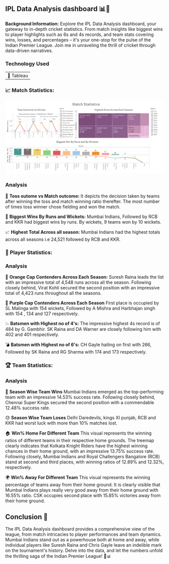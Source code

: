 ## IPL Data Analysis dashboard 📊🏏

**Background Information:** Explore the IPL Data Analysis dashboard, your gateway to in-depth cricket statistics. From match insights like biggest wins to player highlights such as 6s and 4s records, and team stats covering wins, losses, and percentages – it's your one-stop for the pulse of the Indian Premier League. Join me in unraveling the thrill of cricket through data-driven narratives.

### Technology Used

<table>
  <tr>
    <td>🔹 Tableau</td>
  </tr>
</table>

###  📈 Match Statistics:

![Match Statistics](/images/IPLAnalysis_Dashboard/IPL_MatchStatistics.png)

### Analysis

 🔄 **Toss outome vs Match outcome:** It depicts the decision taken by teams after winning the toss and match winning ratio therefter. The most number of times toss winner chose fielding and won the match.

 🏏 **Biggest Wins By Runs and Wickets:** Mumbai Indians, Followed by RCB and KKR had biggest wins by runs. By wickets, 9 teams won by 10 wickets.

 📈 **Highest Total Across all season:** Mumbai Indians had the highest totals across all seasons i.e 24,521 followed by RCB and KKR.


###  🏏 Player Statistics:


### Analysis

 🧡 **Orange Cap Contenders Across Each Season:** Suresh Raina leads the list with an impressive total of 4,548 runs across all the season. Following closely behind, Virat Kohli secured the second position with an impressive total of 4,423 runs throughout all the seasons.

 💜 **Purple Cap Contenders Across Each Season** First place is occupied by SL Malinga with 154 wickets, Followed by A Mishra and Harbhajan singh with 154 , 134 and 127 respectively.

 💥 **Batsmen with Highest no of 4's:** The impressive highest 4s record is of 484 by G. Gambhir. SK Raina and DA Warner are closely following him with 402 
and 401 respectively.

 💣 **Batsmen with Highest no of 6's:** CH Gayle hailing on first with 266, Followed by SK Raina and RG Sharma with 174 and 173 respectively. 


### 🏆 Team Statistics:


### Analysis

🏅 **Season Wise Team Wins** Mumbai Indians emerged as the top-performing team with an impressive 14.53% success rate. Following closely behind, Chennai Super Kings secured the second position with a commendable 12.48% success rate.

😓 **Season Wise Team Loses** Delhi Daredevils, kings XI punjab, RCB and KKR had worst luck with more than 10% matches lost.

🏠 **Win% Home For Different Team** This visual represents the winning ratios of different teams in their respective home grounds. The treemap clearly indicates that Kolkata Knight Riders have the highest winning chances in their home ground, with an impressive 13.75% success rate. Following closely, Mumbai Indians and Royal Challengers Bangalore (RCB) stand at second and third places, with winning ratios of 12.89% and 12.32%, respectively.

🌍 **Win% Away For Different Team** This visual represents the winning percentage of teams away from their home ground. It is clearly visible that Mumbai Indians plays really very good away from their home ground with 16.55% ratio. CSK occupies second place with 15.85% victories away from their home ground.


## Conclusion 🏁
The IPL Data Analysis dashboard provides a comprehensive view of the league, from match intricacies to player performances and team dynamics. Mumbai Indians stand out as a powerhouse both at home and away, while individual players like Suresh Raina and Chris Gayle leave an indelible mark on the tournament's history. Delve into the data, and let the numbers unfold the thrilling saga of the Indian Premier League! 🏏📊
